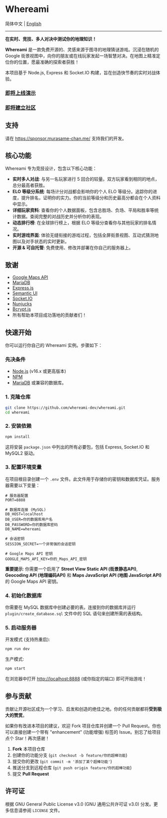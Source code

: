 # Whereami

简体中文 | [English](/README.md)

---

**在实时、竞技、多人对决中测试你的地理知识！**

**Whereami** 是一款免费开源的、灵感来源于图寻的地理猜谜游戏。沉浸在随机的 Google 街景视图中，向你的朋友或在线玩家发起一场智慧对决。在地图上精准定位你的位置，愿最准确的探索者获胜！

本项目基于 Node.js, Express 和 Socket.IO 构建，旨在创造快节奏的实时对战体验。

### [即将上线演示]()

### [即将建立社区]()

## 支持

请在 <https://sponsor.murasame-chan.me/> 支持我们的开发。

## 核心功能

Whereami 专为竞技设计，包含以下核心功能：

  * **实时多人对战**: 与另一名玩家进行 5 回合的较量。双方玩家看到相同的地点，总分最高者获胜。
  * **ELO 等级分系统**: 每场计分对战都会影响你的个人 ELO 等级分。追踪你的进度，提升排名，证明你的实力。你的当前等级分和历史最高分都会在个人资料中显示。
  * **详细玩家资料**: 查看你的个人数据面板，包含总胜场、负场、平局和胜率等统计数据。查阅完整的对战历史并分析你的表现。
  * **动态排行榜**: 在全球排行榜上，根据 ELO 等级分查看你与其他玩家的排名情况。
  * **实时游戏界面**: 体验无缝衔接的游戏过程，包括全屏街景视图、互动式猜测地图以及对手状态的实时更新。
  * **开源 & 可自托管**: 免费使用、修改并部署在你自己的服务器上。

## 致谢

- [Google Maps API](https://developers.google.com/maps)
- [MariaDB](https://mariadb.org/)
- [Express.js](https://expressjs.com/)
- [Semantic UI](https://semantic-ui.com/)
- [Socket.IO](https://socket.io/)
- [Nunjucks](https://github.com/mozilla/nunjucks)
- [Bcrypt.js](https://github.com/kelektiv/node.bcrypt.js)
- 所有帮助本项目成功落地的贡献者们！

## 快速开始

你可以运行你自己的 Whereami 实例。步骤如下：

### 先决条件

  * [Node.js](https://nodejs.org/) (v16.x 或更高版本)
  * [NPM](https://www.npmjs.com/)
  * [MariaDB](https://mariadb.org/) 或兼容的数据库。

### 1. 克隆仓库

```bash
git clone https://github.com/whereami-dev/whereami.git
cd whereami
```

### 2. 安装依赖

```bash
npm install
```

这将安装 `package.json` 中列出的所有必要包，包括 Express, Socket.IO 和 MySQL2 驱动。

### 3. 配置环境变量

在项目根目录创建一个 `.env` 文件。此文件用于存储你的密钥和数据库凭证。服务器需要以下变量：

```env
# 服务器配置
PORT=8888

# 数据库连接 (MySQL)
DB_HOST=localhost
DB_USER=你的数据库用户名
DB_PASSWORD=你的数据库密码
DB_NAME=whereami

# 会话密钥
SESSION_SECRET=一个非常强的会话密钥

# Google Maps API 密钥
GOOGLE_MAPS_API_KEY=你的_Maps_API_密钥
```

**重要提示**: 你需要一个启用了 **Street View Static API (街景静态API)**, **Geocoding API (地理编码API)** 和 **Maps JavaScript API (地图 JavaScript API)** 的 Google Maps API 密钥。

### 4. 初始化数据库

你需要在 MySQL 数据库中创建必要的表。连接到你的数据库并运行 `plugin/create_database.sql` 文件中的 SQL 语句来创建所需的表结构。

### 5. 启动服务器

开发模式 (支持热重启):

```bash
npm run dev
```

生产模式:

```bash
npm start
```

在浏览器中打开 <http://localhost:8888> (或你指定的端口) 即可开始游戏！

## 参与贡献

贡献让开源社区成为一个学习、启发和创造的绝佳之地。你的任何贡献都将**受到极大的赞赏**。

如果你有改进本项目的建议，欢迎 Fork 项目仓库并创建一个 Pull Request。你也可以直接创建一个带有 "enhancement" (功能增强) 标签的 Issue。别忘了给项目点个 Star！再次感谢！

1.  **Fork** 本项目仓库
2.  创建你的功能分支 (`git checkout -b feature/你的超棒功能`)
3.  提交你的更改 (`git commit -m '添加了某个超棒功能'`)
4.  推送分支到远程仓库 (`git push origin feature/你的超棒功能`)
5.  提交 **Pull Request**

## 许可证

根据 GNU General Public License v3.0 (GNU 通用公共许可证 v3.0) 分发。更多信息请参阅 `LICENSE` 文件。
